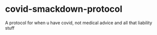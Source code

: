 # covid-smackdown-protocol
A protocol for when u have covid, not medical advice and all that liability stuff
